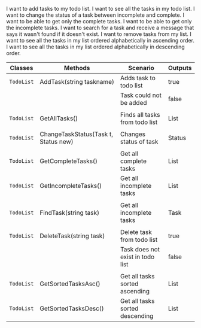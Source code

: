 I want to add tasks to my todo list.
I want to see all the tasks in my todo list.
I want to change the status of a task between incomplete and complete.
I want to be able to get only the complete tasks.
I want to be able to get only the incomplete tasks.
I want to search for a task and receive a message that says it wasn't found if it doesn't exist.
I want to remove tasks from my list.
I want to see all the tasks in my list ordered alphabetically in ascending order.
I want to see all the tasks in my list ordered alphabetically in descending order.



| Classes       | Methods			     					 |  Scenario								 | Outputs			|
| ------------- | -------------	     						 |  ------------							 | -----------		|
| `TodoList`    | AddTask(string taskname)					 |  Adds task to todo list					 | true				|
|				| 											 |  Task could not be added					 | false			|
|				|										     |											 |      			|
| `TodoList`    | GetAllTasks()	     					     |  Finds all tasks from todo list			 | List<Task>		|
|               |				    						 |											 |					|
| `TodoList`    | ChangeTaskStatus(Task t, Status new)	     |  Changes status of task					 | Status		    |
|               |				    						 |											 |					|
| `TodoList`    | GetCompleteTasks()						 |  Get all complete tasks					 | List<Task>		|
| `TodoList`    | GetIncompleteTasks()						 |  Get all incomplete tasks				 | List<Task>		|
|               |				    						 |											 |					|
| `TodoList`    | FindTask(string task)						 |  Get all incomplete tasks				 | Task				|
|               |				    						 |											 |					|
| `TodoList`    | DeleteTask(string task)					 |  Delete task from todo list				 | true				|
|               |				    						 |	 Task does not exist in todo list		 | false			|
|               |				    						 |											 |					|
| `TodoList`    | GetSortedTasksAsc()						 |  Get all tasks sorted ascending			 | List<Task>		|
| `TodoList`    | GetSortedTasksDesc()						 |  Get all tasks sorted descending			 | List<Task>		|